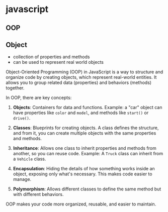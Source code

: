 # javascript
## OOP

## Object
- collection of properties and methods
- can be used to represent real world objects

Object-Oriented Programming (OOP) in JavaScript is a way to structure and organize code by creating objects, which represent real-world entities. It allows you to group related data (properties) and behaviors (methods) together.

In OOP, there are key concepts:

1. **Objects**: Containers for data and functions. Example: a "car" object can have properties like `color` and `model`, and methods like `start()` or `drive()`.

2. **Classes**: Blueprints for creating objects. A class defines the structure, and from it, you can create multiple objects with the same properties and methods.

3. **Inheritance**: Allows one class to inherit properties and methods from another, so you can reuse code. Example: A `Truck` class can inherit from a `Vehicle` class.

4. **Encapsulation**: Hiding the details of how something works inside an object, exposing only what's necessary. This makes code easier to manage.

5. **Polymorphism**: Allows different classes to define the same method but with different behaviors. 

OOP makes your code more organized, reusable, and easier to maintain.